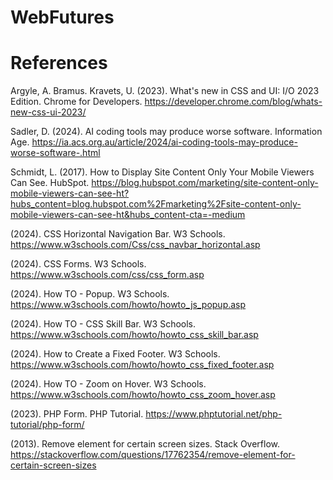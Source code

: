 # WebFutures

# References

Argyle, A. Bramus. Kravets, U. (2023). What's new in CSS and UI: I/O 2023 Edition. Chrome for Developers. https://developer.chrome.com/blog/whats-new-css-ui-2023/ 

Sadler, D. (2024). AI coding tools may produce worse software. Information Age. https://ia.acs.org.au/article/2024/ai-coding-tools-may-produce-worse-software-.html 

Schmidt, L. (2017). How to Display Site Content Only Your Mobile Viewers Can See. HubSpot. https://blog.hubspot.com/marketing/site-content-only-mobile-viewers-can-see-ht?hubs_content=blog.hubspot.com%2Fmarketing%2Fsite-content-only-mobile-viewers-can-see-ht&hubs_content-cta=-medium 

(2024). CSS Horizontal Navigation Bar. W3 Schools. https://www.w3schools.com/Css/css_navbar_horizontal.asp

(2024). CSS Forms. W3 Schools. https://www.w3schools.com/css/css_form.asp 

(2024). How TO - Popup. W3 Schools. https://www.w3schools.com/howto/howto_js_popup.asp 

(2024). How TO - CSS Skill Bar. W3 Schools. https://www.w3schools.com/howto/howto_css_skill_bar.asp 

(2024). How to Create a Fixed Footer. W3 Schools. https://www.w3schools.com/howto/howto_css_fixed_footer.asp 

(2024). How TO - Zoom on Hover. W3 Schools. https://www.w3schools.com/howto/howto_css_zoom_hover.asp 

(2023). PHP Form. PHP Tutorial. https://www.phptutorial.net/php-tutorial/php-form/ 

(2013). Remove element for certain screen sizes. Stack Overflow. https://stackoverflow.com/questions/17762354/remove-element-for-certain-screen-sizes 